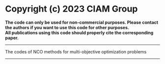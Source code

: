 # Copyright (c) 2023 CIAM Group
**The code can only be used for non-commercial purposes. Please contact the authors if you want to use this code for other purposes.**  
**All publications using this code should properly cite the corresponding paper.<br />**
****
The codes of NCO methods for multi-objective optimization problems  
****
